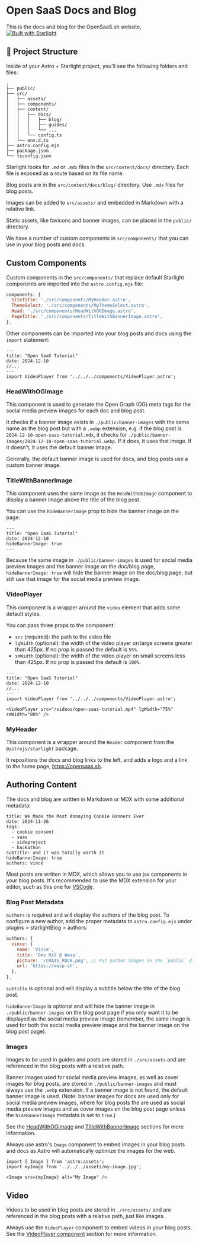 # Open SaaS Docs and Blog

This is the docs and blog for the OpenSaaS.sh website, [![Built with Starlight](https://astro.badg.es/v2/built-with-starlight/tiny.svg)](https://starlight.astro.build)


## 🚀 Project Structure

Inside of your Astro + Starlight project, you'll see the following folders and files:

```
.
├── public/
├── src/
│   ├── assets/
│   ├── components/
│   ├── content/
│   │   ├── docs/
│   │   │   ├── blog/
│   │   │   ├── guides/
│   │   │   └── ...
│   │   └── config.ts
│   └── env.d.ts
├── astro.config.mjs
├── package.json
└── tsconfig.json
```

Starlight looks for `.md` or `.mdx` files in the `src/content/docs/` directory. Each file is exposed as a route based on its file name.

Blog posts are in the `src/content/docs/blog/` directory. Use `.mdx` files for blog posts.

Images can be added to `src/assets/` and embedded in Markdown with a relative link.

Static assets, like favicons and banner images, can be placed in the `public/` directory.

We have a number of custom components in `src/components/` that you can use in your blog posts and docs.

##  Custom Components

Custom components in the `src/components/` that replace default Starlight components are imported into the `astro.config.mjs` file:

```js
components: {
  SiteTitle: './src/components/MyHeader.astro',
  ThemeSelect: './src/components/MyThemeSelect.astro',
  Head: './src/components/HeadWithOGImage.astro',
  PageTitle: './src/components/TitleWithBannerImage.astro',
},
```

Other components can be imported into your blog posts and docs using the `import` statement:

```mdx
---
title: "Open SaaS Tutorial"
date: 2024-12-10
//...
---
import VideoPlayer from '../../../components/VideoPlayer.astro';
```

### HeadWithOGImage

This component is used to generate the Open Graph (OG) meta tags for the social media preview images for each doc and blog post. 

It checks if a banner image exists in `./public/banner-images` with the same name as the blog post but with a `.webp` extension, e.g. if the blog post is `2024-12-10-open-saas-tutorial.mdx`, it checks for `./public/banner-images/2024-12-10-open-saas-tutorial.webp`. If it does, it uses that image. If it doesn't, it uses the default banner image.

Generally, the default banner image is used for docs, and blog posts use a custom banner image.

### TitleWithBannerImage

This component uses the same image as the `HeadWithOGImage` component to display a banner image above the title of the blog post.

You can use the `hideBannerImage` prop to hide the banner image on the page:

```mdx
---
title: "Open SaaS Tutorial"
date: 2024-12-10
hideBannerImage: true
---
```

Because the same image in `./public/banner-images` is used for social media preview images and the banner image on the doc/blog page, `hideBannerImage: true` will hide the banner image on the doc/blog page, but still use that image for the social media preview image.

### VideoPlayer

This component is a wrapper around the `video` element that adds some default styles.

You can pass three props to the component:

- `src` (required): the path to the video file
- `lgWidth` (optional): the width of the video player on large screens greater than 425px. If no prop is passed the default is `55%`.
- `smWidth` (optional): the width of the video player on small screens less than 425px. If no prop is passed the default is `100%`.

```mdx
---
title: "Open SaaS Tutorial"
date: 2024-12-10
//...
---
import VideoPlayer from '../../../components/VideoPlayer.astro';

<VideoPlayer src="/videos/open-saas-tutorial.mp4" lgWidth="75%" smWidth="80%" />
```

### MyHeader

This component is a wrapper around the `Header` component from the `@astrojs/starlight` package.

It repositions the docs and blog links to the left, and adds a logo and a link to the home page, https://opensaas.sh.


## Authoring Content

The docs and blog are written in Markdown or MDX with some additional metadata:

```mdx
title: We Made the Most Annoying Cookie Banners Ever
date: 2024-11-26
tags:
  - cookie consent
  - saas
  - sideproject
  - hackathon
subtitle: and it was totally worth it
hideBannerImage: true
authors: vince
```

Most posts are written in MDX, which allows you to use jsx components in your blog posts. It's recommended to use the MDX extension for your editor, such as this one for [VSCode](https://marketplace.cursorapi.com/items?itemName=unifiedjs.vscode-mdx).

### Blog Post Metadata
`authors` is required and will display the authors of the blog post. To configure a new author, add the proper metadata to `astro.config.mjs` under plugins > starlightBlog > authors:

```js
authors: {
  vince: {
    name: 'Vince',
    title: 'Dev Rel @ Wasp',
    picture: '/CRAIG_ROCK.png', // Put author images in the `public` directory.
    url: 'https://wasp.sh',
  },
},
```

`subtitle` is optional and will display a subtitle below the title of the blog post.

`hideBannerImage` is optional and will hide the banner image in `./public/banner-images` on the blog post page if you only want it to be displayed as the social media preview image (remember, the same image is used for both the social media preview image and the banner image on the blog post page).

### Images

Images to be used in guides and posts are stored in `./src/assets` and are referenced in the blog posts with a relative path.

Banner images used for social media preview images, as well as cover images for blog posts, are stored in `./public/banner-images` and must always use the `.webp` extension. If a banner image is not found, the default banner image is used. (Note: banner images for docs are used only for social media preview images, where for blog posts the are used as social media preview images and as cover images on the blog post page unless the `hideBannerImage` metadata is set to `true`.)

See the [HeadWithOGImage](#headwithogimage) and [TitleWithBannerImage](#titlewithbannerimage) sections for more information.

Always use astro's `Image` component to embed images in your blog posts and docs as Astro will automatically optimize the images for the web.

```mdx
import { Image } from 'astro:assets';
import myImage from '../../../assets/my-image.jpg';

<Image src={myImage} alt="My Image" />
```

## Video

Videos to be used in blog posts are stored in `./src/assets/` and are referenced in the blog posts with a relative path, just like images.

Always use the `VideoPlayer` component to embed videos in your blog posts. See the [VideoPlayer component](#videoplayer) section for more information.
